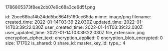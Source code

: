 1786805373f8ee2cb07e9c68a3ce6d5f.png

id: 2bee68ba14b24dd5bc864f5160cc65da
mime: image/png
filename: 
created_time: 2022-01-14T03:39:22.030Z
updated_time: 2022-01-14T03:39:22.030Z
user_created_time: 2022-01-14T03:39:22.030Z
user_updated_time: 2022-01-14T03:39:22.030Z
file_extension: png
encryption_cipher_text: 
encryption_applied: 0
encryption_blob_encrypted: 0
size: 171702
is_shared: 0
share_id: 
master_key_id: 
type_: 4